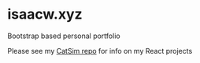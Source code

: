 # isaacw.xyz
Bootstrap based personal portfolio
  
  Please see my [CatSim repo](https://github.com/weytools/react-cat-sim) for info on my React projects
  
